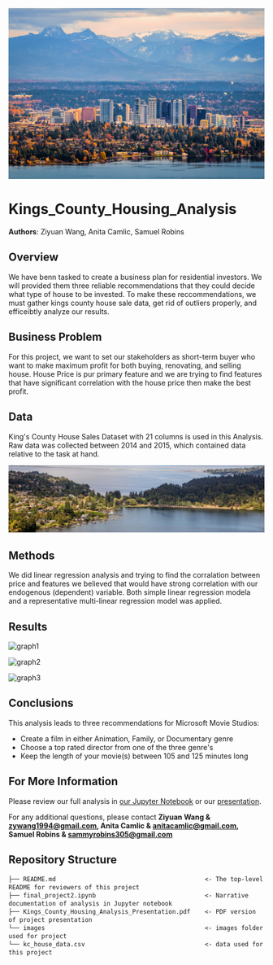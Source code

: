 
![image1](./images/Kings1.jpg)


# Kings_County_Housing_Analysis

**Authors**: Ziyuan Wang, Anita Camlic, Samuel Robins

## Overview

We have benn tasked to create a business plan for residential investors. We will provided them three reliable recommendations that they could decide what type of house to be invested. To make these reccommendations, we must gather kings county house sale data, get rid of outliers properly, and efficeibtly analyze our results.


## Business Problem

For this project, we want to set our stakeholders as short-term buyer who want to make maximum profit for both buying, renovating, and selling house. House Price is pur primary feature and we are trying to find features that have significant correlation with the house price then make the best profit.


## Data

King's County House Sales Dataset with 21 columns is used in this Analysis. 
Raw data was collected between 2014 and 2015, which contained data relative to the task at hand.


![image2](./images/Kings2.jpg)


## Methods

We did linear regression analysis and trying to find the corralation between price and features we believed that would have strong correlation with our endogenous (dependent) variable. Both simple linear regression modela and a representative multi-linear regression model was applied.

## Results
![graph1](./images/Average_Rating_Across_Genres.png)



![graph2](./images/TOP3_Directors_per_Recommended_Genres.png)



![graph3](./images/Counts_of_popular_movies_runtimes.png)



## Conclusions

This analysis leads to three recommendations for Microsoft Movie Studios:

* Create a film in either Animation, Family, or Documentary genre
* Choose a top rated director from one of the three genre's
* Keep the length of your movie(s) between 105 and 125 minutes long


## For More Information

Please review our full analysis in [our Jupyter Notebook](./final_project2.ipynb) or our [presentation](./Kings_County_Housing_Analysis_Presentation_Presentation.pdf).

For any additional questions, please contact **Ziyuan Wang & zywang1994@gmail.com, Anita Camlic & anitacamlic@gmail.com, Samuel Robins & sammyrobins305@gmail.com**

## Repository Structure

```
├── README.md                                         <- The top-level README for reviewers of this project
├── final_project2.ipynb                              <- Narrative documentation of analysis in Jupyter notebook
├── Kings_County_Housing_Analysis_Presentation.pdf    <- PDF version of project presentation
└── images                                            <- images folder used for project
└── kc_house_data.csv                                 <- data used for this project
```
